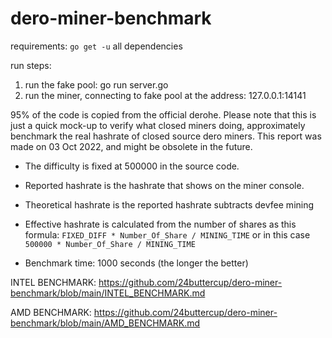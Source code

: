 # dero-miner-benchmark
requirements: 
`go get -u` all dependencies

run steps:

  1. run the fake pool: go run server.go  
  2. run the miner, connecting to fake pool at the address: 127.0.0.1:14141
  

95% of the code is copied from the official derohe. Please note that this is just a quick mock-up to verify what closed miners doing, approximately benchmark the real hashrate of closed source dero miners. This report was made on 03 Oct 2022, and might be obsolete in the future.

  * The difficulty is fixed at 500000 in the source code.
  * Reported hashrate is the hashrate that shows on the miner console.
  * Theoretical hashrate is the reported hashrate subtracts devfee mining
  * Effective hashrate is calculated from the number of shares as this formula: `FIXED_DIFF * Number_Of_Share / MINING_TIME` or in this case `500000 * Number_Of_Share / MINING_TIME`
  
  * Benchmark time: 1000 seconds (the longer the better)

INTEL BENCHMARK: https://github.com/24buttercup/dero-miner-benchmark/blob/main/INTEL_BENCHMARK.md

AMD BENCHMARK:   https://github.com/24buttercup/dero-miner-benchmark/blob/main/AMD_BENCHMARK.md
